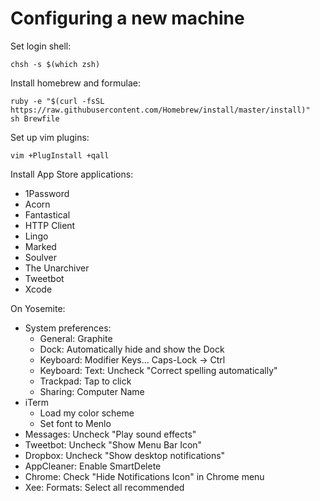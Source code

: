 # Configuring a new machine

Set login shell:

    chsh -s $(which zsh)

Install homebrew and formulae:

    ruby -e "$(curl -fsSL https://raw.githubusercontent.com/Homebrew/install/master/install)"
    sh Brewfile

Set up vim plugins:

    vim +PlugInstall +qall

Install App Store applications:

* 1Password
* Acorn
* Fantastical
* HTTP Client
* Lingo
* Marked
* Soulver
* The Unarchiver
* Tweetbot
* Xcode

On Yosemite:

* System preferences:
    * General: Graphite
    * Dock: Automatically hide and show the Dock
    * Keyboard: Modifier Keys... Caps-Lock → Ctrl
    * Keyboard: Text: Uncheck "Correct spelling automatically"
    * Trackpad: Tap to click
    * Sharing: Computer Name
* iTerm
    * Load my color scheme
    * Set font to Menlo
* Messages: Uncheck "Play sound effects"
* Tweetbot: Uncheck "Show Menu Bar Icon"
* Dropbox: Uncheck "Show desktop notifications"
* AppCleaner: Enable SmartDelete
* Chrome: Check "Hide Notifications Icon" in Chrome menu
* Xee: Formats: Select all recommended
